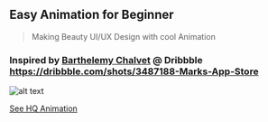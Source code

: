## Easy Animation for Beginner
> Making Beauty UI/UX Design with cool Animation

### Inspired by [Barthelemy Chalvet](https://dribbble.com/BarthelemyChalvet) @ Dribbble https://dribbble.com/shots/3487188-Marks-App-Store

![alt text](https://thumbs.gfycat.com/ConstantCrazyArmedcrab-size_restricted.gif "My Animation")

[See HQ Animation](https://gfycat.com/ConstantCrazyArmedcrab)


